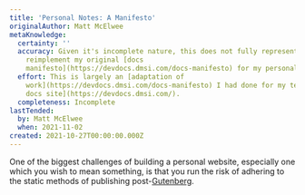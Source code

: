 ```yaml
---
title: 'Personal Notes: A Manifesto'
originalAuthor: Matt McElwee
metaKnowledge:
  certainty: ''
  accuracy: Given it's incomplete nature, this does not fully represent my aims to
    reimplement my original [docs
    manifesto](https://devdocs.dmsi.com/docs-manifesto) for my personal site.
  effort: This is largely an [adaptation of
    work](https://devdocs.dmsi.com/docs-manifesto) I had done for my team's [dev
    docs site](https://devdocs.dmsi.com/).
  completeness: Incomplete
lastTended:
  by: Matt McElwee
  when: 2021-11-02
created: 2021-10-27T00:00:00.000Z
---
```


One of the biggest challenges of building a personal website, especially one which you wish to mean something, is that you run the risk of adhering to the static methods of publishing post-[Gutenberg](!W).
